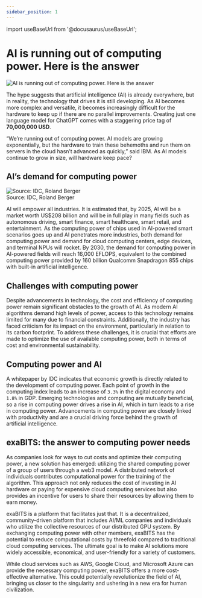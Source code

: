 ```yaml
---
sidebar_position: 1
---
```


import useBaseUrl from '@docusaurus/useBaseUrl';

# AI is running out of computing power. Here is the answer

<div className="image-content">
    <div className="image-block">
        <img
        src={useBaseUrl('./img/assets/images/affordable-ai-1.webp')}
        alt="AI is running out of computing power. Here is the answer"
        />
    </div>
</div>

The hype suggests that artificial intelligence (AI) is already everywhere, but in reality, the technology that drives it is still developing. As AI becomes more complex and versatile, it becomes increasingly difficult for the hardware to keep up if there are no parallel improvements. Creating just one language model for ChatGPT comes with a staggering price tag of **70,000,000 USD**.

“We’re running out of computing power. AI models are growing exponentially, but the hardware to train these behemoths and run them on servers in the cloud hasn’t advanced as quickly,” said IBM. As AI models continue to grow in size, will hardware keep pace?

## AI’s demand for computing power

<div className="image-content">
    <div className="image-block">
        <img
        src={useBaseUrl('./img/assets/images/affordable-ai-2.webp')}
        alt="Source: IDC, Roland Berger"
        />
    </div>
    <div className="image-block-alt">
    Source: IDC, Roland Berger
    </div>
</div>

AI will empower all industries. It is estimated that, by 2025, AI will be a market worth US$208 billion and will be in full play in many fields such as autonomous driving, smart finance, smart healthcare, smart retail, and entertainment. As the computing power of chips used in AI-powered smart scenarios goes up and AI penetrates more industries, both demand for computing power and demand for cloud computing centers, edge devices, and terminal NPUs will rocket. By 2030, the demand for computing power in AI-powered fields will reach 16,000 EFLOPS, equivalent to the combined computing power provided by 160 billion Qualcomm Snapdragon 855 chips with built-in artificial intelligence.

## Challenges with computing power

Despite advancements in technology, the cost and efficiency of computing power remain significant obstacles to the growth of AI. As modern AI algorithms demand high levels of power, access to this technology remains limited for many due to financial constraints. Additionally, the industry has faced criticism for its impact on the environment, particularly in relation to its carbon footprint. To address these challenges, it is crucial that efforts are made to optimize the use of available computing power, both in terms of cost and environmental sustainability.

## Computing power and AI

A whitepaper by IDC indicates that economic growth is directly related to the development of computing power. Each point of growth in the computing index leads to an increase of `3.3%` in the digital economy and `1.8%` in GDP. Emerging technologies and computing are mutually beneficial, so a rise in computing power drives a rise in AI, which in turn leads to a rise in computing power. Advancements in computing power are closely linked with productivity and are a crucial driving force behind the growth of artificial intelligence.

## exaBITS: the answer to computing power needs

As companies look for ways to cut costs and optimize their computing power, a new solution has emerged: utilizing the shared computing power of a group of users through a web3 model. A distributed network of individuals contributes computational power for the training of the algorithm. This approach not only reduces the cost of investing in AI hardware or paying for expensive cloud computing services but also provides an incentive for users to share their resources by allowing them to earn money.

exaBITS is a platform that facilitates just that. It is a decentralized, community-driven platform that includes AI/ML companies and individuals who utilize the collective resources of our distributed GPU system. By exchanging computing power with other members, exaBITS has the potential to reduce computational costs by threefold compared to traditional cloud computing services. The ultimate goal is to make AI solutions more widely accessible, economical, and user-friendly for a variety of customers.

While cloud services such as AWS, Google Cloud, and Microsoft Azure can provide the necessary computing power, exaBITS offers a more cost-effective alternative. This could potentially revolutionize the field of AI, bringing us closer to the singularity and ushering in a new era for human civilization.
